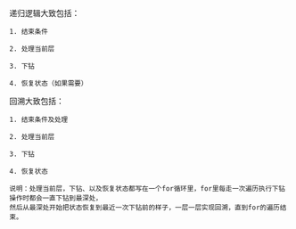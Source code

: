
递归逻辑大致包括：

    1. 结束条件

    2. 处理当前层

    3. 下钻

    4. 恢复状态（如果需要）


回溯大致包括：

    1. 结束条件及处理

    2. 处理当前层

    3. 下钻

    4. 恢复状态

    说明：处理当前层，下钻、以及恢复状态都写在一个for循环里，for里每走一次遍历执行下钻操作时都会一直下钻到最深处，
    然后从最深处开始把状态恢复到最近一次下钻前的样子，一层一层实现回溯，直到for的遍历结束。


